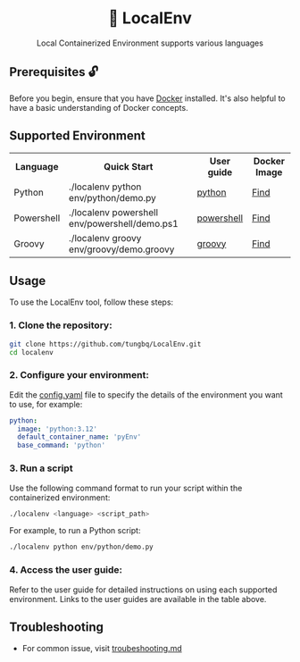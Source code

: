 <h1 align="center">🐳 LocalEnv</h1>

<p align="center">Local Containerized Environment supports various languages</p>

## Prerequisites 🔓

Before you begin, ensure that you have [Docker](https://docs.docker.com/engine/install/) installed. It's also helpful to have a basic understanding of Docker concepts.

## Supported Environment

<table>
    <tr>
        <th>Language</th>
        <th>Quick Start</th>
        <th>User guide</th>
        <th>Docker Image</th>
    </tr>
    <tr>
        <td>Python</td>
        <td>./localenv python env/python/demo.py</td>
        <td><a href="./env/python/">python</a></td>
        <td><a href="https://hub.docker.com/_/python">Find</a></td>
    </tr>
    <tr>
        <td>Powershell</td>
        <td>./localenv powershell env/powershell/demo.ps1</td>
        <td><a href="./env/powershell/">powershell</a></td>
        <td><a href="https://hub.docker.com/_/microsoft-powershell">Find</a></td>
    </tr>
    <tr>
        <td>Groovy</td>
        <td>./localenv groovy env/groovy/demo.groovy</td>
        <td><a href="./env/groovy/">groovy</a></td>
        <td><a href="https://hub.docker.com/_/groovy">Find</a></td>
    </tr>

</table>

## Usage

To use the LocalEnv tool, follow these steps:

### 1. Clone the repository:

```bash
git clone https://github.com/tungbq/LocalEnv.git
cd localenv
```

### 2. Configure your environment:

Edit the [config.yaml](config.yaml) file to specify the details of the environment you want to use, for example:

```yaml
python:
  image: 'python:3.12'
  default_container_name: 'pyEnv'
  base_command: 'python'
```

### 3. Run a script

Use the following command format to run your script within the containerized environment:

```bash
./localenv <language> <script_path>
```

For example, to run a Python script:

```bash
./localenv python env/python/demo.py
```

### 4. Access the user guide:

Refer to the user guide for detailed instructions on using each supported environment. Links to the user guides are available in the table above.

## Troubleshooting

- For common issue, visit [troubeshooting.md](./docs/troubeshooting.md)
